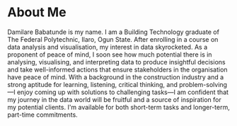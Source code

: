 # About Me
Damilare Babatunde is my name. I am a Building Technology graduate of The Federal Polytechnic, Ilaro, Ogun State. After enrolling in a course on data analysis and visualisation, my interest in data skyrocketed. As a proponent of peace of mind, I soon see how much potential there is in analysing, visualising, and interpreting data to produce insightful decisions and take well-informed actions that ensure stakeholders in the organisation have peace of mind.
With a background in the construction industry and a strong aptitude for learning, listening, critical thinking, and problem-solving—I enjoy coming up with solutions to challenging tasks—I am confident that my journey in the data world will be fruitful and a source of inspiration for my potential clients.
I'm available for both short-term tasks and longer-term, part-time commitments.
<!---
Damlarbaba/Damlarbaba is a ✨ special ✨ repository because its `README.md` (this file) appears on your GitHub profile.
You can click the Preview link to take a look at your changes.
--->
